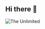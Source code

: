 ## Hi there 👋
<img src="https://github.com/fadeev-dm/fadeev-dm/blob/main/3a6e75f39f3b11ef8341b66da8edef57.gif" alt="The Unlimited" widht="800">
